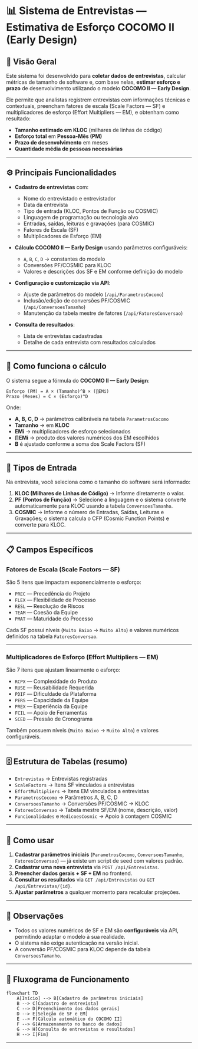 # 📊 Sistema de Entrevistas — Estimativa de Esforço COCOMO II (Early Design)

## 📌 Visão Geral

Este sistema foi desenvolvido para **coletar dados de entrevistas**, calcular métricas de tamanho de software e, com base nelas, **estimar esforço e prazo** de desenvolvimento utilizando o modelo **COCOMO II — Early Design**.

Ele permite que analistas registrem entrevistas com informações técnicas e contextuais, preencham fatores de escala (Scale Factors — SF) e multiplicadores de esforço (Effort Multipliers — EM), e obtenham como resultado:

- **Tamanho estimado em KLOC** (milhares de linhas de código)
- **Esforço total** em **Pessoa-Mês (PM)**
- **Prazo de desenvolvimento** em meses
- **Quantidade média de pessoas necessárias**

---

## ⚙️ Principais Funcionalidades

- **Cadastro de entrevistas** com:
  - Nome do entrevistado e entrevistador
  - Data da entrevista
  - Tipo de entrada (KLOC, Pontos de Função ou COSMIC)
  - Linguagem de programação ou tecnologia alvo
  - Entradas, saídas, leituras e gravações (para COSMIC)
  - Fatores de Escala (SF)
  - Multiplicadores de Esforço (EM)

- **Cálculo COCOMO II — Early Design** usando parâmetros configuráveis:
  - `A`, `B`, `C`, `D` → constantes do modelo
  - Conversões PF/COSMIC para KLOC
  - Valores e descrições dos SF e EM conforme definição do modelo

- **Configuração e customização via API**:
  - Ajuste de parâmetros do modelo (`/api/ParametrosCocomo`)
  - Inclusão/edição de conversões PF/COSMIC (`/api/ConversoesTamanho`)
  - Manutenção da tabela mestre de fatores (`/api/FatoresConversao`)

- **Consulta de resultados**:
  - Lista de entrevistas cadastradas
  - Detalhe de cada entrevista com resultados calculados

---

## 🧮 Como funciona o cálculo

O sistema segue a fórmula do **COCOMO II — Early Design**:

```
Esforço (PM) = A × (Tamanho)^B × (∏EMi)
Prazo (Meses) = C × (Esforço)^D
```

Onde:
- **A, B, C, D** → parâmetros calibráveis na tabela `ParametrosCocomo`
- **Tamanho** → em **KLOC**
- **EMi** → multiplicadores de esforço selecionados
- **∏EMi** → produto dos valores numéricos dos EM escolhidos
- **B** é ajustado conforme a soma dos Scale Factors (SF)

---

## 📑 Tipos de Entrada

Na entrevista, você seleciona como o tamanho do software será informado:

1. **KLOC (Milhares de Linhas de Código)** → Informe diretamente o valor.
2. **PF (Pontos de Função)** → Selecione a linguagem e o sistema converte automaticamente para KLOC usando a tabela `ConversoesTamanho`.
3. **COSMIC** → Informe o número de Entradas, Saídas, Leituras e Gravações; o sistema calcula o CFP (Cosmic Function Points) e converte para KLOC.

---

## 📋 Campos Específicos

### **Fatores de Escala (Scale Factors — SF)**
São 5 itens que impactam exponencialmente o esforço:
- `PREC` — Precedência do Projeto
- `FLEX` — Flexibilidade de Processo
- `RESL` — Resolução de Riscos
- `TEAM` — Coesão da Equipe
- `PMAT` — Maturidade do Processo

Cada SF possui níveis (`Muito Baixo` → `Muito Alto`) e valores numéricos definidos na tabela `FatoresConversao`.

---

### **Multiplicadores de Esforço (Effort Multipliers — EM)**
São 7 itens que ajustam linearmente o esforço:
- `RCPX` — Complexidade do Produto
- `RUSE` — Reusabilidade Requerida
- `PDIF` — Dificuldade da Plataforma
- `PERS` — Capacidade da Equipe
- `PREX` — Experiência da Equipe
- `FCIL` — Apoio de Ferramentas
- `SCED` — Pressão de Cronograma

Também possuem níveis (`Muito Baixo` → `Muito Alto`) e valores configuráveis.

---

## 🗄️ Estrutura de Tabelas (resumo)

- `Entrevistas` → Entrevistas registradas
- `ScaleFactors` → Itens SF vinculados a entrevistas
- `EffortMultipliers` → Itens EM vinculados a entrevistas
- `ParametrosCocomo` → Parâmetros A, B, C, D
- `ConversoesTamanho` → Conversões PF/COSMIC → KLOC
- `FatoresConversao` → Tabela mestre SF/EM (nome, descrição, valor)
- `Funcionalidades` e `MedicoesCosmic` → Apoio à contagem COSMIC

---

## 🚀 Como usar

1. **Cadastrar parâmetros iniciais** (`ParametrosCocomo`, `ConversoesTamanho`, `FatoresConversao`) — já existe um script de seed com valores padrão.
2. **Cadastrar uma nova entrevista** via `POST /api/Entrevistas`.
3. **Preencher dados gerais + SF + EM** no frontend.
4. **Consultar os resultados** via `GET /api/Entrevistas` ou `GET /api/Entrevistas/{id}`.
5. **Ajustar parâmetros** a qualquer momento para recalcular projeções.

---

## 📌 Observações

- Todos os valores numéricos de SF e EM são **configuráveis** via API, permitindo adaptar o modelo à sua realidade.
- O sistema não exige autenticação na versão inicial.
- A conversão PF/COSMIC para KLOC depende da tabela `ConversoesTamanho`.

---

## 🔄 Fluxograma de Funcionamento

```mermaid
flowchart TD
    A[Início] --> B[Cadastro de parâmetros iniciais]
    B --> C[Cadastro de entrevista]
    C --> D[Preenchimento dos dados gerais]
    D --> E[Seleção de SF e EM]
    E --> F[Cálculo automático do COCOMO II]
    F --> G[Armazenamento no banco de dados]
    G --> H[Consulta de entrevistas e resultados]
    H --> I[Fim]
```

---
